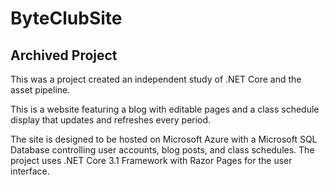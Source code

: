 # ByteClubSite
 
## Archived Project

This was a project created an independent study of .NET Core and the asset pipeline.

This is a website featuring a blog with editable pages and a class schedule display that updates and refreshes every period.

The site is designed to be hosted on Microsoft Azure with a Microsoft SQL Database controlling user accounts, blog posts, and class schedules. The project uses .NET Core 3.1 Framework with Razor Pages for the user interface.
